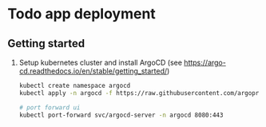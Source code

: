 # Todo app deployment

## Getting started

1. Setup kubernetes cluster and install ArgoCD (see https://argo-cd.readthedocs.io/en/stable/getting_started/)
    ```bash
    kubectl create namespace argocd
    kubectl apply -n argocd -f https://raw.githubusercontent.com/argoproj/argo-cd/stable/manifests/install.yaml

    # port forward ui
    kubectl port-forward svc/argocd-server -n argocd 8080:443
    ```
